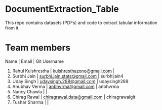 # DocumentExtraction_Table
This repo contains datasets (PDFs) and code to extract tabular information from it.

# Team members
   Name               | Email                               | Git Username
1. Rahul Kulshrestha  | kulshresthazone@gmail.com           |
2. Surbhi Jain        | surbhi.jain.stats@gmail.com         | surbhijain4
3. Uday Singh         | udaysingh.288@gmail.com             | udaysingh288 
4. Anubhav Verma      | anbhvrma@gmail.com                  | anbhvrma
5. Nancy Chawla       |                                     |
6. Chirag Rawal       | chiragrawal.data@gmail.com          | chiragrawalgit
7. Tushar Sharma      |                                     |
 
 

